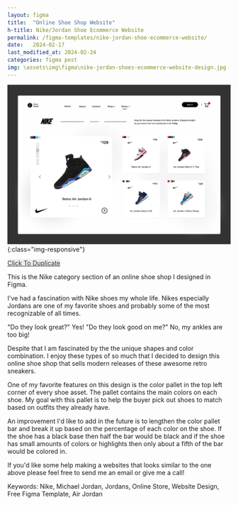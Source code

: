 ```yaml
---
layout: figma
title:  "Online Shoe Shop Website"
h-title: Nike/Jordan Shoe Ecommerce Website
permalink: /figma-templates/nike-jordan-shoe-ecommerce-website/
date:   2024-02-17
last_modified_at: 2024-02-24
categories: figma post
img: \assets\img\figma\nike-jordan-shoes-ecommerce-website-design.jpg
---
```


![Online Shoe Shop Website Design For Retro Nike Jordans](\assets\img\figma\nike-jordan-shoes-ecommerce-website-design.jpg){:class="img-responsive"}

<a style="color:#333;background:#ECECEC;"
class="button" href="https://www.figma.com/community/file/1337258473533309410/nike-jordan-shoe-ecommerce-website-design" target="_blank">Click To Duplicate</a>

This is the Nike category section of an online shoe shop I designed in Figma.

I've had a fascination with Nike shoes my whole life. Nikes especially Jordans are one of my favorite shoes and probably some of the most recognizable of all times.

"Do they look great?" Yes! "Do they look good on me?" No, my ankles are too big!

Despite that I am fascinated by the the unique shapes and color combination. I enjoy these types of so much that I decided to design this online shoe shop that sells modern releases of these awesome retro sneakers.

One of my favorite features on this design is the color pallet in the top left corner of every shoe asset.  The pallet contains the main colors on each shoe. My goal with this pallet is to help the buyer pick out shoes to match based on outfits they already have. 

An improvement I'd like to add in the future is to lengthen the color pallet bar and break it up based on the percentage of each color on the shoe. If the shoe has a black base then half the bar would be black and if the shoe has small amounts of colors or highlights then only about a fifth of the bar would be colored in.

If you'd like some help making a websites that looks similar to the one above please feel free to send me an email or give me a call!


Keywords: Nike, Michael Jordan, Jordans, Online Store, Website Design, Free Figma Template, Air Jordan


